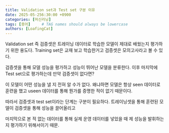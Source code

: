 ```yaml
---
title: Validation set과 Test set 구분 이유
date: 2025-05-256:30:00 +0900
categories: [머신러닝]
tags: [용어]     # TAG names should always be lowercase
authors: [LoafingCat]
---
```



Validation set 즉 검증셋은 트레이닝 데이터로 학습한 모델이 제대로 배웠는지 평가하기 위한 용도다. Training set은 교재 보고 학습한거고 검증셋은 모의고사라고 볼 수 있다.

검증셋을 통해 모델 성능을 평가하고 성능이 뛰어난 모델을 분류한다. 이후 마지막에 Test set으로 평가하는데 만약 검증셋이 없다면?

이 모델이 어떤 성능을 낼 지 전혀 알 수가 없다. 왜냐하면 모델은 항상 seen 데이터로 훈련을 했고 useen 데이터를 통해 뭔가를 증명한 적이 없기 때문이다.

따라서 검증셋과 test set이라는 단계는 구분이 필요하다. 트레이닝셋을 통해 훈련된 모델이 검증셋을 통해 성능을 끌어올리고

마지막으로 본 적 없는 데이터를 통해 실제 운영 데이터를 넣었을 때 제 성능을 발휘하는지 평가하기 위해서이기 때문.